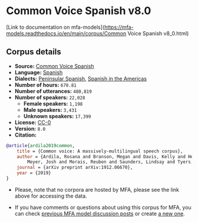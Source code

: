 
# Common Voice Spanish v8.0

[Link to documentation on mfa-models](https://mfa-models.readthedocs.io/en/main/corpus/Common Voice Spanish v8_0.html)

## Corpus details

- **Source:** [Common Voice Spanish](https://voice.mozilla.org/en/datasets)
- **Language:** [Spanish](https://en.wikipedia.org/wiki/Spanish_language)
- **Dialects:** [Peninsular Spanish](https://en.wikipedia.org/wiki/Peninsular_Spanish), [Spanish in the Americas](https://en.wikipedia.org/wiki/Spanish_language_in_the_Americas)
- **Number of hours:** `670.81`
- **Number of utterances:** `480,819`
- **Number of speakers:** `22,028`
  - **Female speakers:** `1,198`
  - **Male speakers:** `3,431`
  - **Unknown speakers:** `17,399`
- **License:** [CC-0](https://creativecommons.org/publicdomain/zero/1.0/)
- **Version:** `8.0`
- **Citation:**
```bibtex
@article{ardila2019common,
	title = {Common voice: A massively-multilingual speech corpus},
	author = {Ardila, Rosana and Branson, Megan and Davis, Kelly and Henretty, Michael and Kohler, Michael and
		Meyer, Josh and Morais, Reuben and Saunders, Lindsay and Tyers, Francis M and Weber, Gregor},
	journal = {arXiv preprint arXiv:1912.06670},
	year = {2019}
}
```

- Please, note that no corpora are hosted by MFA, please see the link above for accessing the data.

- If you have comments or questions about using this corpus for MFA, you can check [previous MFA model discussion posts](https://github.com/MontrealCorpusTools/mfa-models/discussions?discussions_q=Common+Voice+Spanish+v8.0) or create [a new one](https://github.com/MontrealCorpusTools/mfa-models/discussions/new).
